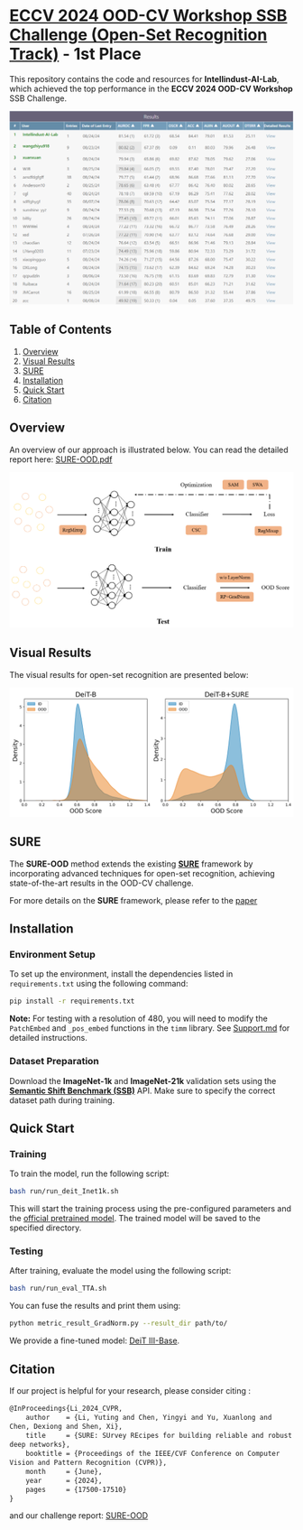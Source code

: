 # [ECCV 2024 OOD-CV Workshop SSB Challenge (Open-Set Recognition Track)](https://www.ood-cv.org/challenge.html) - 1st Place

This repository contains the code and resources for **Intellindust-AI-Lab**, which achieved the top performance in the **ECCV 2024 OOD-CV Workshop** SSB Challenge.

![Rank](./docs/rank.png)

## Table of Contents

1. [Overview](#Overview)
2. [Visual Results](#Visual-Results)
3. [SURE](#SURE)
4. [Installation](#Installation)
6. [Quick Start](#Quick-Start)
7. [Citation](#Citation)

## Overview 

An overview of our approach is illustrated below. You can read the detailed report here: [SURE-OOD.pdf](./docs/SURE_OOD.pdf)

![Diagram](./docs/diagram.png)

## Visual Results

The visual results for open-set recognition are presented below:

![OOD Results](./docs/ood.png)

## SURE 

The **SURE-OOD** method extends the existing [**SURE**](https://github.com/YutingLi0606/SURE) framework by incorporating advanced techniques for open-set recognition, achieving state-of-the-art results in the OOD-CV challenge.

For more details on the **SURE** framework, please refer to the [paper](https://openaccess.thecvf.com/content/CVPR2024/papers/Li_SURE_SUrvey_REcipes_for_building_reliable_and_robust_deep_networks_CVPR_2024_paper.pdf)


## Installation
### Environment Setup

To set up the environment, install the dependencies listed in `requirements.txt` using the following command:

```bash
pip install -r requirements.txt
```

**Note:** For testing with a resolution of 480, you will need to modify the `PatchEmbed` and `_pos_embed` functions in the `timm` library. See [Support.md](./docs/Support.md) for detailed instructions.

### Dataset Preparation

Download the **ImageNet-1k** and **ImageNet-21k** validation sets using the [**Semantic Shift Benchmark (SSB)**](https://github.com/sgvaze/SSB/blob/main/DATA.md#supported-datasets) API. Make sure to specify the correct dataset path during training.

## Quick Start
### Training

To train the model, run the following script:

```bash
bash run/run_deit_Inet1k.sh
```

This will start the training process using the pre-configured parameters and the [official pretrained model](https://dl.fbaipublicfiles.com/deit/deit_3_base_384_1k.pth). The trained model will be saved to the specified directory.

### Testing

After training, evaluate the model using the following script:

```bash
bash run/run_eval_TTA.sh
```

You can fuse the results and print them using:

```bash
python metric_result_GradNorm.py --result_dir path/to/
```

We provide a fine-tuned model: [DeiT III-Base](https://drive.google.com/file/d/1wL8q9RFs7fY8OFEcvFMEjeH4hB5wdD14/view?usp=drive_link).

## Citation
If our project is helpful for your research, please consider citing :
```
@InProceedings{Li_2024_CVPR,
    author    = {Li, Yuting and Chen, Yingyi and Yu, Xuanlong and Chen, Dexiong and Shen, Xi},
    title     = {SURE: SUrvey REcipes for building reliable and robust deep networks},
    booktitle = {Proceedings of the IEEE/CVF Conference on Computer Vision and Pattern Recognition (CVPR)},
    month     = {June},
    year      = {2024},
    pages     = {17500-17510}
}
```
and our challenge report: [SURE-OOD](./docs/SURE_OOD.pdf)